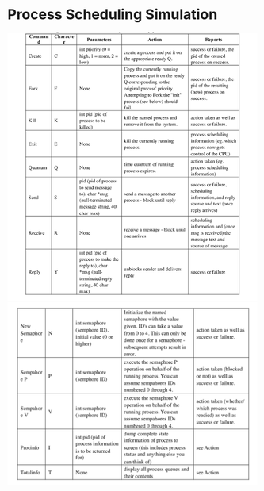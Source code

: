 # Process Scheduling Simulation



![alt text](Image/Selection_009.png)
![alt text](Image/Selection_010.png)